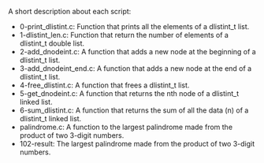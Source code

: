 A short description about each script:
+ 0-print_dlistint.c: Function that prints all the elements of a dlistint_t list.
+ 1-dlistint_len.c: Function that return the number of elements of a dlistint_t double list.
+ 2-add_dnodeint.c: A function that adds a new node at the beginning of a dlistint_t list.
+ 3-add_dnodeint_end.c: A function that adds a new node at the end of a dlistint_t list.
+ 4-free_dlistint.c: A function that frees a dlistint_t list.
+ 5-get_dnodeint.c: A function that returns the nth node of a dlistint_t linked list.
+ 6-sum_dlistint.c: A function that returns the sum of all the data (n) of a dlistint_t linked list.
+ palindrome.c: A function to the largest palindrome made from the product of two 3-digit numbers.
+ 102-result: The largest palindrome made from the product of two 3-digit numbers.
<!--stackedit_data:
eyJoaXN0b3J5IjpbNTM5ODA0NTU3XX0=
-->